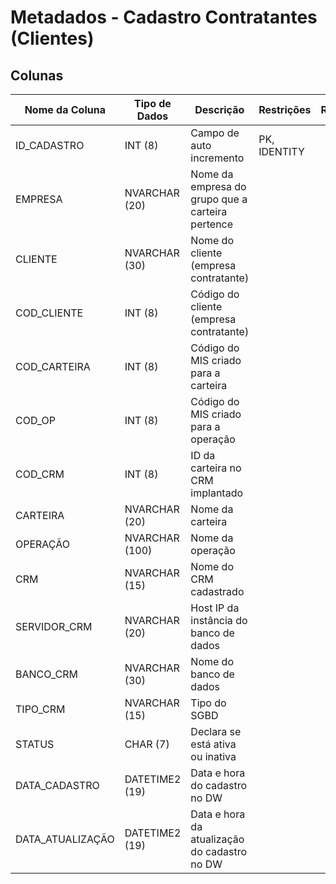 # Metadados - Cadastro Contratantes (Clientes)

## Colunas

| Nome da Coluna        | Tipo de Dados | Descrição                                                  | Restrições   | Relacionamento          |
|-----------------------|---------------|------------------------------------------------------------|--------------|-------------------------|
| ID_CADASTRO           | INT (8)       | Campo de auto incremento                                   |PK, IDENTITY  |                         |
| EMPRESA               | NVARCHAR (20) | Nome da empresa do grupo que a carteira pertence           |              |                         |
| CLIENTE               | NVARCHAR (30) | Nome do cliente (empresa contratante)                      |              |                         |
| COD_CLIENTE           | INT (8)       | Código do cliente (empresa contratante)                    |              |                         |
| COD_CARTEIRA          | INT (8)       | Código do MIS criado para a carteira                       |              |                         |
| COD_OP                | INT (8)       | Código do MIS criado para a operação                       |              |                         |
| COD_CRM               | INT (8)       | ID da carteira no CRM implantado                           |              |                         |
| CARTEIRA              | NVARCHAR (20) | Nome da carteira                                           |              |                         |
| OPERAÇÃO              | NVARCHAR (100)| Nome da operação                                           |              |                         |
| CRM                   | NVARCHAR (15) | Nome do CRM cadastrado                                     |              |                         |
| SERVIDOR_CRM          | NVARCHAR (20) | Host IP da instância do banco de dados                     |              |                         |
| BANCO_CRM             | NVARCHAR (30) | Nome do banco de dados                                     |              |                         |
| TIPO_CRM              | NVARCHAR (15) | Tipo do SGBD                                               |              |                         |
| STATUS                | CHAR (7)      | Declara se está ativa ou inativa                           |              |                         |
| DATA_CADASTRO         | DATETIME2 (19)| Data e hora do cadastro no DW                              |              |                         |
| DATA_ATUALIZAÇÃO      | DATETIME2 (19)| Data e hora da atualização do cadastro no DW               |              |                         |
